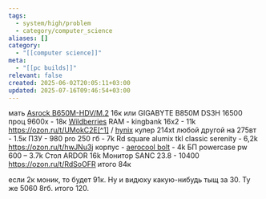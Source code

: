 ```yaml
---
tags:
  - system/high/problem
  - category/computer_science
aliases: []
category:
  - "[[computer science]]"
meta:
  - "[[pc builds]]"
relevant: false
created: 2025-06-02T20:05:11+03:00
updated: 2025-07-16T09:46:54+03:00
---
```


мать [Asrock B650M-HDV/M.2](https://ya.cc/m/LuEXtVX?erid=5jtCeReNx12oajqq67FWXxV) 16к или GIGABYTE B850M DS3H 16500
проц 9600х - 18к [Wildberries](https://www.wildberries.ru/catalog/254086216/feedbacks?imtId=230254432&size=396431117#93Y95hova3W1SXPHQl83)
RAM - kingbank 16x2 - 11k https://ozon.ru/t/UMokC2E[^1] / [hynix](https://www.ozon.ru/product/kingbank-operativnaya-pamyat-2x16-gb-k5-01-fpm5ed9404-1829927338/?at=pZtp00o6vUE7wOpwflYl8N6Uo80JN0cxQ7rDxTw1BpR0)
кулер 214xt любой другой на 275вт - 1.5к
ПЗУ - 980 pro 250 гб - 7k
Rd square alumix tkl classic serenity - 6,2k https://ozon.ru/t/hwJNu3j
корпус - [aerocool bolt](https://www.dns-shop.ru/product/c68d4cacff501b80/korpus-aerocool-bolt-accm-pv1501211-cernyj/) - 4k
БП powercase pw 600 – 3.7k
Стол ARDOR 16k
Монитор SANC 23.8 - 10400 https://ozon.ru/t/RdSoOFR
итого 84к

если 2к моник, то будет 91к. Ну и видюху какую-нибудь тыщ за 30. Ту же 5060 8гб. итого 120.
